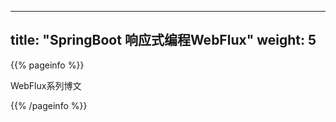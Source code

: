 
---
title: "SpringBoot 响应式编程WebFlux"
weight: 5
---

{{% pageinfo %}}

WebFlux系列博文

{{% /pageinfo %}}
